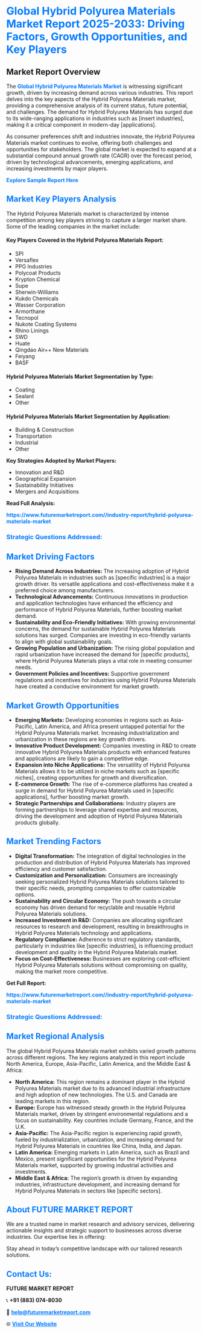 <h1 style="color: #007BFF;">Global Hybrid Polyurea Materials Market Report 2025-2033: Driving Factors, Growth Opportunities, and Key Players</h1>

<section id="overview">
<h2>Market Report Overview</h2>
<p>The <a href="https://www.futuremarketreport.com//industry-report/hybrid-polyurea-materials-market" style="color: #007BFF; text-decoration: none;"><strong>Global Hybrid Polyurea Materials Market</strong></a> is witnessing significant growth, driven by increasing demand across various industries. This report delves into the key aspects of the Hybrid Polyurea Materials market, providing a comprehensive analysis of its current status, future potential, and challenges. The demand for Hybrid Polyurea Materials has surged due to its wide-ranging applications in industries such as [insert industries], making it a critical component in modern-day [applications].</p>
<p>As consumer preferences shift and industries innovate, the Hybrid Polyurea Materials market continues to evolve, offering both challenges and opportunities for stakeholders. The global market is expected to expand at a substantial compound annual growth rate (CAGR) over the forecast period, driven by technological advancements, emerging applications, and increasing investments by major players.</p>
</section>

<section id="overview">
<p><a href="https://www.futuremarketreport.com//request-sample/reportId=48999" style="color: #007BFF; text-decoration: none;"><strong>Explore Sample Report Here</strong></a></p>
</section>

<section id="key-players">
<h2 style="color: #007BFF;">Market Key Players Analysis</h2>
<p>The Hybrid Polyurea Materials market is characterized by intense competition among key players striving to capture a larger market share. Some of the leading companies in the market include:</p>
<h4>Key Players Covered in the Hybrid Polyurea Materials Report:</h4>
<ul><li>SPI</li><li>Versaflex</li><li>PPG Industries</li><li>Polycoat Products</li><li>Krypton Chemical</li><li>Supe</li><li>Sherwin-Williams</li><li>Kukdo Chemicals</li><li>Wasser Corporation</li><li>Armorthane</li><li>Tecnopol</li><li>Nukote Coating Systems</li><li>Rhino Linings</li><li>SWD</li><li>Huate</li><li>Qingdao Air++ New Materials</li><li>Feiyang</li><li>BASF</li></ul>
<h4>Hybrid Polyurea Materials Market Segmentation by Type:</h4>
<ul><li>Coating</li><li>Sealant</li><li>Other</li></ul>

<h4>Hybrid Polyurea Materials Market Segmentation by Application:</h4>
<ul><li>Building &amp; Construction</li><li>Transportation</li><li>Industrial</li><li>Other</li></ul>
<p><strong>Key Strategies Adopted by Market Players:</strong></p>
<ul>
<li>Innovation and R&D</li>
<li>Geographical Expansion</li>
<li>Sustainability Initiatives</li>
<li>Mergers and Acquisitions</li>
</ul>
</section>

<section>
<p><strong>Read Full Analysis: </strong></p><a href="https://www.futuremarketreport.com//industry-report/hybrid-polyurea-materials-market" style="color: #007BFF; text-decoration: none;"><strong>https://www.futuremarketreport.com//industry-report/hybrid-polyurea-materials-market</strong></a>
<h3 style="color: #007BFF;">Strategic Questions Addressed:</h3>
</section>

<section id="driving-factors">
<h2 style="color: #007BFF;">Market Driving Factors</h2>
<ul>
<li><strong>Rising Demand Across Industries:</strong> The increasing adoption of Hybrid Polyurea Materials in industries such as [specific industries] is a major growth driver. Its versatile applications and cost-effectiveness make it a preferred choice among manufacturers.</li>
<li><strong>Technological Advancements:</strong> Continuous innovations in production and application technologies have enhanced the efficiency and performance of Hybrid Polyurea Materials, further boosting market demand.</li>
<li><strong>Sustainability and Eco-Friendly Initiatives:</strong> With growing environmental concerns, the demand for sustainable Hybrid Polyurea Materials solutions has surged. Companies are investing in eco-friendly variants to align with global sustainability goals.</li>
<li><strong>Growing Population and Urbanization:</strong> The rising global population and rapid urbanization have increased the demand for [specific products], where Hybrid Polyurea Materials plays a vital role in meeting consumer needs.</li>
<li><strong>Government Policies and Incentives:</strong> Supportive government regulations and incentives for industries using Hybrid Polyurea Materials have created a conducive environment for market growth.</li>
</ul>
</section>

<section id="growth-opportunities">
<h2 style="color: #007BFF;">Market Growth Opportunities</h2>
<ul>
<li><strong>Emerging Markets:</strong> Developing economies in regions such as Asia-Pacific, Latin America, and Africa present untapped potential for the Hybrid Polyurea Materials market. Increasing industrialization and urbanization in these regions are key growth drivers.</li>
<li><strong>Innovative Product Development:</strong> Companies investing in R&D to create innovative Hybrid Polyurea Materials products with enhanced features and applications are likely to gain a competitive edge.</li>
<li><strong>Expansion into Niche Applications:</strong> The versatility of Hybrid Polyurea Materials allows it to be utilized in niche markets such as [specific niches], creating opportunities for growth and diversification.</li>
<li><strong>E-commerce Growth:</strong> The rise of e-commerce platforms has created a surge in demand for Hybrid Polyurea Materials used in [specific applications], further boosting market growth.</li>
<li><strong>Strategic Partnerships and Collaborations:</strong> Industry players are forming partnerships to leverage shared expertise and resources, driving the development and adoption of Hybrid Polyurea Materials products globally.</li>
</ul>
</section>

<section id="trending-factors">
<h2 style="color: #007BFF;">Market Trending Factors</h2>
<ul>
<li><strong>Digital Transformation:</strong> The integration of digital technologies in the production and distribution of Hybrid Polyurea Materials has improved efficiency and customer satisfaction.</li>
<li><strong>Customization and Personalization:</strong> Consumers are increasingly seeking personalized Hybrid Polyurea Materials solutions tailored to their specific needs, prompting companies to offer customizable options.</li>
<li><strong>Sustainability and Circular Economy:</strong> The push towards a circular economy has driven demand for recyclable and reusable Hybrid Polyurea Materials solutions.</li>
<li><strong>Increased Investment in R&D:</strong> Companies are allocating significant resources to research and development, resulting in breakthroughs in Hybrid Polyurea Materials technology and applications.</li>
<li><strong>Regulatory Compliance:</strong> Adherence to strict regulatory standards, particularly in industries like [specific industries], is influencing product development and quality in the Hybrid Polyurea Materials market.</li>
<li><strong>Focus on Cost-Effectiveness:</strong> Businesses are exploring cost-efficient Hybrid Polyurea Materials solutions without compromising on quality, making the market more competitive.</li>
</ul>
</section>

<section>
<p><strong>Get Full Report: </strong></p><a href="https://www.futuremarketreport.com//industry-report/hybrid-polyurea-materials-market" style="color: #007BFF; text-decoration: none;"><strong>https://www.futuremarketreport.com//industry-report/hybrid-polyurea-materials-market</strong></a>
<h3 style="color: #007BFF;">Strategic Questions Addressed:</h3>
</section>


<section id="regional-analysis">
<h2 style="color: #007BFF;">Market Regional Analysis</h2>
<p>The global Hybrid Polyurea Materials market exhibits varied growth patterns across different regions. The key regions analyzed in this report include North America, Europe, Asia-Pacific, Latin America, and the Middle East & Africa:</p>
<ul>
<li><strong>North America:</strong> This region remains a dominant player in the Hybrid Polyurea Materials market due to its advanced industrial infrastructure and high adoption of new technologies. The U.S. and Canada are leading markets in this region.</li>
<li><strong>Europe:</strong> Europe has witnessed steady growth in the Hybrid Polyurea Materials market, driven by stringent environmental regulations and a focus on sustainability. Key countries include Germany, France, and the U.K.</li>
<li><strong>Asia-Pacific:</strong> The Asia-Pacific region is experiencing rapid growth, fueled by industrialization, urbanization, and increasing demand for Hybrid Polyurea Materials in countries like China, India, and Japan.</li>
<li><strong>Latin America:</strong> Emerging markets in Latin America, such as Brazil and Mexico, present significant opportunities for the Hybrid Polyurea Materials market, supported by growing industrial activities and investments.</li>
<li><strong>Middle East & Africa:</strong> The region’s growth is driven by expanding industries, infrastructure development, and increasing demand for Hybrid Polyurea Materials in sectors like [specific sectors].</li>
</ul>
</section>

<footer>
<h2 style="color: #007BFF;">About FUTURE MARKET REPORT</h2>
<p>We are a trusted name in market research and advisory services, delivering actionable insights and strategic support to businesses across diverse industries. Our expertise lies in offering:</p>

<p>Stay ahead in today’s competitive landscape with our tailored research solutions.</p>

<h2 style="color: #007BFF;">Contact Us:</h2>
<p><strong>FUTURE MARKET REPORT</strong></p>
<p>📞 <strong>+91 (883) 074-8030</strong></p>
<p>📧 <strong><a href="mailto:help@futuremarketreport.com" style="color: #007BFF;">help@futuremarketreport.com</a></strong></p>
<p>🌐 <strong><a href="https://www.futuremarketreport.com/" style="color: #007BFF;">Visit Our Website</a></strong></p>
</footer>